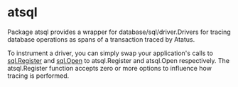 # atsql

Package atsql provides a wrapper for database/sql/driver.Drivers
for tracing database operations as spans of a transaction traced
by Atatus.

To instrument a driver, you can simply swap your application's
calls to [sql.Register](https://golang.org/pkg/database/sql/#Register)
and [sql.Open](https://golang.org/pkg/database/sql/#Open) to
atsql.Register and atsql.Open respectively. The atsql.Register
function accepts zero or more options to influence how tracing
is performed.
